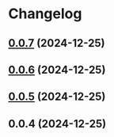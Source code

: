 # Changelog

## [0.0.7](https://github.com/zenoskongfu/blue-vue-ui/compare/v0.0.6...v0.0.7) (2024-12-25)

## [0.0.6](https://github.com/zenoskongfu/blue-vue-ui/compare/v0.0.5...v0.0.6) (2024-12-25)

## [0.0.5](https://github.com/zenoskongfu/blue-vue-ui/compare/0.0.4...v0.0.5) (2024-12-25)



## 0.0.4 (2024-12-25)
